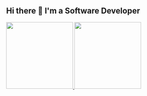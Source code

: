 ## Hi there 👋 I'm a Software Developer

<div>
  <a href="https://github.com/JulioNCavalcanti">
  <img loading="lazy" height="180em" src="https://readme-stats-julio-nunes-cavalcantis-projects.vercel.app/api?username=JulioNCavalcanti&layout=compact&langs_count=7&theme=transparent&include_all_commits=true&count_private=true"/>
  <img loading="lazy" height="180em" src="https://readme-stats-julio-nunes-cavalcantis-projects.vercel.app/api?username=JulioNCavalcanti&show_icons=true&theme=transparent&include_all_commits=true&count_private=true"/>
</div>
